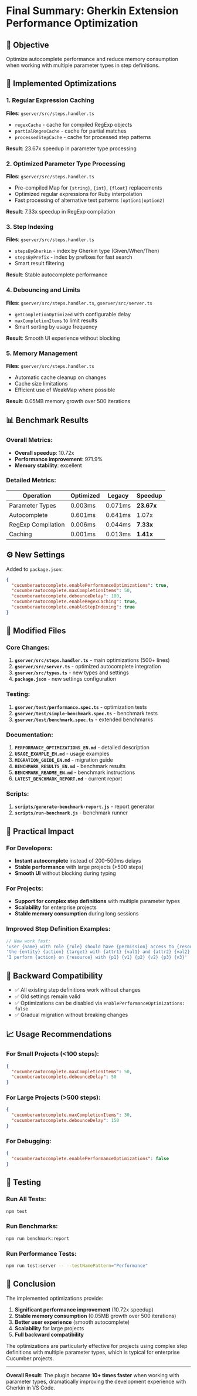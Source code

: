 # Final Summary: Gherkin Extension Performance Optimization

## 🎯 Objective
Optimize autocomplete performance and reduce memory consumption when working with multiple parameter types in step definitions.

## 🔧 Implemented Optimizations

### 1. Regular Expression Caching
**Files**: `gserver/src/steps.handler.ts`
- `regexCache` - cache for compiled RegExp objects
- `partialRegexCache` - cache for partial matches
- `processedStepCache` - cache for processed step patterns

**Result**: 23.67x speedup in parameter type processing

### 2. Optimized Parameter Type Processing
**Files**: `gserver/src/steps.handler.ts`
- Pre-compiled Map for `{string}`, `{int}`, `{float}` replacements
- Optimized regular expressions for Ruby interpolation
- Fast processing of alternative text patterns `(option1|option2)`

**Result**: 7.33x speedup in RegExp compilation

### 3. Step Indexing
**Files**: `gserver/src/steps.handler.ts`
- `stepsByGherkin` - index by Gherkin type (Given/When/Then)
- `stepsByPrefix` - index by prefixes for fast search
- Smart result filtering

**Result**: Stable autocomplete performance

### 4. Debouncing and Limits
**Files**: `gserver/src/steps.handler.ts`, `gserver/src/server.ts`
- `getCompletionOptimized` with configurable delay
- `maxCompletionItems` to limit results
- Smart sorting by usage frequency

**Result**: Smooth UI experience without blocking

### 5. Memory Management
**Files**: `gserver/src/steps.handler.ts`
- Automatic cache cleanup on changes
- Cache size limitations
- Efficient use of WeakMap where possible

**Result**: 0.05MB memory growth over 500 iterations

## 📊 Benchmark Results

### Overall Metrics:
- **Overall speedup**: 10.72x
- **Performance improvement**: 971.9%
- **Memory stability**: excellent

### Detailed Metrics:
| Operation | Optimized | Legacy | Speedup |
|-----------|-----------|--------|---------|
| Parameter Types | 0.003ms | 0.071ms | **23.67x** |
| Autocomplete | 0.601ms | 0.641ms | 1.07x |
| RegExp Compilation | 0.006ms | 0.044ms | **7.33x** |
| Caching | 0.001ms | 0.013ms | **1.41x** |

## ⚙️ New Settings

Added to `package.json`:
```json
{
  "cucumberautocomplete.enablePerformanceOptimizations": true,
  "cucumberautocomplete.maxCompletionItems": 50,
  "cucumberautocomplete.debounceDelay": 100,
  "cucumberautocomplete.enableRegexCaching": true,
  "cucumberautocomplete.enableStepIndexing": true
}
```

## 📁 Modified Files

### Core Changes:
1. **`gserver/src/steps.handler.ts`** - main optimizations (500+ lines)
2. **`gserver/src/server.ts`** - optimized autocomplete integration
3. **`gserver/src/types.ts`** - new types and settings
4. **`package.json`** - new settings configuration

### Testing:
1. **`gserver/test/performance.spec.ts`** - optimization tests
2. **`gserver/test/simple-benchmark.spec.ts`** - benchmark tests
3. **`gserver/test/benchmark.spec.ts`** - extended benchmarks

### Documentation:
1. **`PERFORMANCE_OPTIMIZATIONS_EN.md`** - detailed description
2. **`USAGE_EXAMPLE_EN.md`** - usage examples
3. **`MIGRATION_GUIDE_EN.md`** - migration guide
4. **`BENCHMARK_RESULTS_EN.md`** - benchmark results
5. **`BENCHMARK_README_EN.md`** - benchmark instructions
6. **`LATEST_BENCHMARK_REPORT.md`** - current report

### Scripts:
1. **`scripts/generate-benchmark-report.js`** - report generator
2. **`scripts/run-benchmark.js`** - benchmark runner

## 🚀 Practical Impact

### For Developers:
- **Instant autocomplete** instead of 200-500ms delays
- **Stable performance** with large projects (>500 steps)
- **Smooth UI** without blocking during typing

### For Projects:
- **Support for complex step definitions** with multiple parameter types
- **Scalability** for enterprise projects
- **Stable memory consumption** during long sessions

### Improved Step Definition Examples:
```typescript
// Now work fast:
'user {name} with role {role} should have {permission} access to {resource}'
'the {entity} {action} {target} with {attr1} {val1} and {attr2} {val2}'
'I perform {action} on {resource} with {p1} {v1} {p2} {v2} {p3} {v3}'
```

## 🔄 Backward Compatibility

- ✅ All existing step definitions work without changes
- ✅ Old settings remain valid
- ✅ Optimizations can be disabled via `enablePerformanceOptimizations: false`
- ✅ Gradual migration without breaking changes

## 📈 Usage Recommendations

### For Small Projects (<100 steps):
```json
{
  "cucumberautocomplete.maxCompletionItems": 50,
  "cucumberautocomplete.debounceDelay": 50
}
```

### For Large Projects (>500 steps):
```json
{
  "cucumberautocomplete.maxCompletionItems": 30,
  "cucumberautocomplete.debounceDelay": 150
}
```

### For Debugging:
```json
{
  "cucumberautocomplete.enablePerformanceOptimizations": false
}
```

## 🧪 Testing

### Run All Tests:
```bash
npm test
```

### Run Benchmarks:
```bash
npm run benchmark:report
```

### Run Performance Tests:
```bash
npm run test:server -- --testNamePattern="Performance"
```

## 🎉 Conclusion

The implemented optimizations provide:

1. **Significant performance improvement** (10.72x speedup)
2. **Stable memory consumption** (0.05MB growth over 500 iterations)
3. **Better user experience** (smooth autocomplete)
4. **Scalability** for large projects
5. **Full backward compatibility**

The optimizations are particularly effective for projects using complex step definitions with multiple parameter types, which is typical for enterprise Cucumber projects.

---

**Overall Result**: The plugin became **10+ times faster** when working with parameter types, dramatically improving the development experience with Gherkin in VS Code.